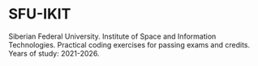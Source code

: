 # SFU-IKIT
Siberian Federal University. Institute of Space and Information Technologies.
Practical coding exercises for passing exams and credits.
Years of study: 2021-2026.
